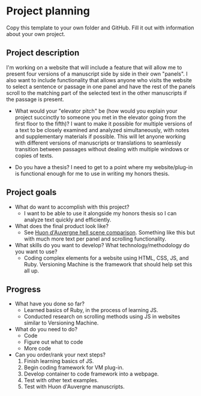 # Project planning

Copy this template to your own folder and GitHub. Fill it out with information about your own project. 

## Project description
I'm working on a website that will include a feature that will allow me to present four versions of a manuscript side by side in their own "panels". I also want to include functionality that allows anyone who visits the website to select a sentence or passage in one panel and have the rest of the panels scroll to the matching part of the selected text in the other manuscripts if the passage is present. 
 
* What would your "elevator pitch" be (how would you explain your project succinctly to someone you met in the elevator going from the first floor to the fifth)?
I want to make it possible for multiple versions of a text to be closely examined and analyzed simultaneously, with notes and supplementary materials if possible. This will let anyone working with different versions of manuscripts or translations to seamlessly transition between passages without dealing with multiple windows or copies of texts.

* Do you have a thesis?
I need to get to a point where my website/plug-in is functional enough for me to use in writing my honors thesis.

## Project goals
* What do want to accomplish with this project? 
  * I want to be able to use it alongside my honors thesis so I can analyze text quickly and efficiently.
* What does the final product look like? 
  * See [Huon d'Auvergne hell scene comparison](http://huondauvergne.org/hell_scene.html "Huon d'Auvergne"). Something like this but with much more text per panel and scrolling functionality.
* What skills do you want to develop? What technology/methodology do you want to use?
  * Coding complex elements for a website using HTML, CSS, JS, and Ruby. Versioning Machine is the framework that should help set this all up.

## Progress
* What have you done so far? 
  * Learned basics of Ruby, in the process of learning JS. 
  * Conducted research on scrolling methods using JS in websites similar to Versioning Machine.
* What do you need to do? 
  * Code
  * Figure out what to code
  * More code
* Can you order/rank your next steps? 
  1. Finish learning basics of JS.
  2. Begin coding framework for VM plug-in. 
  3. Develop container to code framework into a webpage.
  4. Test with other text examples.
  5. Test with Huon d'Auvergne manuscripts.

